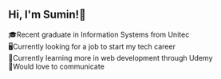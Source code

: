 ## Hi, I'm Sumin!👋

🎓Recent graduate in Information Systems from Unitec<br/>
🖥️Currently looking for a job to start my tech career<br/>
🌱Currently learning more in web development through Udemy <br/>
👯Would love to communicate <br/>

